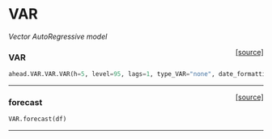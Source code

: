 # VAR

_Vector AutoRegressive model_

<span style="float:right;">[[source]](https://github.com/Techtonique/ahead/ahead/VAR/VAR.py#L38)</span>

### VAR


```python
ahead.VAR.VAR.VAR(h=5, level=95, lags=1, type_VAR="none", date_formatting="original")
```


----

<span style="float:right;">[[source]](https://github.com/Techtonique/ahead/ahead/VAR/VAR.py#L59)</span>

### forecast


```python
VAR.forecast(df)
```


----

